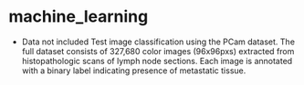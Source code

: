 # machine_learning

- Data not included
Test image classification using the PCam dataset. The full dataset consists of 327,680 color images (96x96pxs) extracted from histopathologic scans of lymph node sections. Each image is annotated with a binary label indicating presence of metastatic tissue. 
